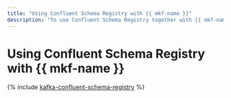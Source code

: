 ```yaml
---
title: "Using Confluent Schema Registry with {{ mkf-name }}"
description: "To use Confluent Schema Registry together with {{ mkf-name }}, create a topic for notifications on changes of data format schemas, install and set up Confluent Schema Registry on your instance, create scripts for producers and consumers, and make sure that Confluent Schema Registry is working correctly."
---
```


# Using Confluent Schema Registry with {{ mkf-name }}

{% include [kafka-confluent-schema-registry](../../_tutorials/kafka/kafka-confluent-schema-registry.md) %}
